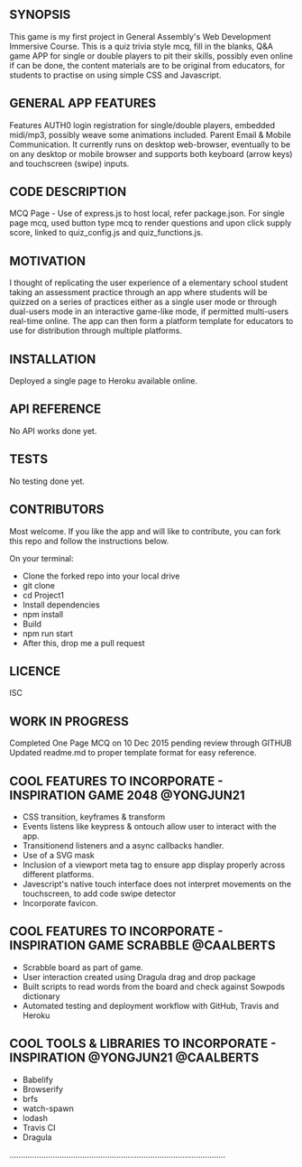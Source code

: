 ## SYNOPSIS

This game is my first project in General Assembly's Web Development Immersive Course. This is a quiz trivia style mcq, fill in the blanks, Q&A game APP for single or double players to pit their skills, possibly even online if can be done, the content materials are to be original from educators, for students to practise on using simple CSS and Javascript.


## GENERAL APP FEATURES

Features AUTH0 login registration for single/double players, embedded midi/mp3, possibly weave some animations included.
Parent Email & Mobile Communication. It currently runs on desktop web-browser, eventually to be on any desktop or mobile browser and supports both keyboard (arrow keys) and touchscreen (swipe) inputs.


## CODE DESCRIPTION

MCQ Page - Use of express.js to host local, refer package.json.  For single page mcq, used button type mcq to render questions and upon click supply score, linked to quiz_config.js and quiz_functions.js.    


## MOTIVATION

I thought of replicating the user experience of a elementary school student taking an assessment practice through an app where students will be quizzed on a series of practices either as a single user mode or through dual-users mode in an interactive game-like mode, if permitted multi-users real-time online. The app can then form a platform template for educators to use for distribution through multiple platforms.


## INSTALLATION

Deployed a single page to Heroku available online.


## API REFERENCE

No API works done yet.


## TESTS

No testing done yet.


## CONTRIBUTORS

Most welcome. If you like the app and will like to contribute, you can fork this repo and follow the instructions below.

On your terminal:

* Clone the forked repo into your local drive
* git clone <url of forked repo>
* cd Project1
* Install dependencies
* npm install
* Build
* npm run start
* After this, drop me a pull request


## LICENCE

ISC


## WORK IN PROGRESS

Completed One Page MCQ on 10 Dec 2015 pending review through GITHUB
Updated readme.md to proper template format for easy reference.


## COOL FEATURES TO INCORPORATE - INSPIRATION GAME 2048 @YONGJUN21

* CSS transition, keyframes & transform
* Events listens like keypress & ontouch allow user to interact with the app.
* Transitionend listeners and a async callbacks handler.
* Use of a SVG mask
* Inclusion of a viewport meta tag to ensure app display properly across different platforms.
* Javescript's native touch interface does not interpret movements on the touchscreen, to add code swipe detector
* Incorporate favicon.


## COOL FEATURES TO INCORPORATE - INSPIRATION GAME SCRABBLE @CAALBERTS

* Scrabble board as part of game.  
* User interaction created using Dragula drag and drop package
* Built scripts to read words from the board and check against Sowpods dictionary
* Automated testing and deployment workflow with GitHub, Travis and Heroku

## COOL TOOLS & LIBRARIES TO INCORPORATE - INSPIRATION @YONGJUN21 @CAALBERTS

*   Babelify
*   Browserify
*   brfs
*   watch-spawn
*   lodash
*   Travis CI
*   Dragula

...............................................................................................
